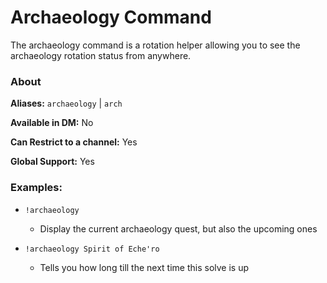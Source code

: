 # Archaeology Command

The archaeology command is a rotation helper allowing you to see the archaeology rotation status from anywhere.

### About

**Aliases:** `archaeology` | `arch`

**Available in DM:** No

**Can Restrict to a channel:** Yes

**Global Support:** Yes

### Examples:

* `!archaeology`
  - Display the current archaeology quest, but also the upcoming ones
  

* `!archaeology Spirit of Eche'ro`
  - Tells you how long till the next time this solve is up
